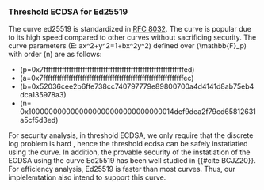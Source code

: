
### Threshold ECDSA for Ed25519

The curve ed25519 is standardized in [RFC 8032](https://datatracker.ietf.org/doc/html/rfc8032). The curve is popular due to its high speed compared to other curves without sacrificing security. The curve parameters \(E: ax^2+y^2=1+bx^2y^2\) defined over \(\mathbb{F}_p\) with order \(n\) are as follows:
 - \(p=0x7fffffffffffffffffffffffffffffffffffffffffffffffffffffffffffffed\)
 - \(a=0x7fffffffffffffffffffffffffffffffffffffffffffffffffffffffffffffec\)
 - \(b=0x52036cee2b6ffe738cc740797779e89800700a4d4141d8ab75eb4dca135978a3\)
 - \(n=	0x1000000000000000000000000000000014def9dea2f79cd65812631a5cf5d3ed\)
 
 For security analysis, in threshold ECDSA, we only require that the discrete log problem is hard , hence the threshold ecdsa can be safely  instatiatied using the curve. In addition, the provable security of the instatiation of the ECDSA using the curve Ed25519 has been well studied in {{#cite BCJZ20}}. For efficiency analysis, Ed25519 is faster than most curves. Thus, our implelemtation also intend to support this curve. 